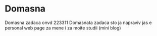 # Domasna
Domasna zadaca onvd 223311
Domasnata zadaca sto ja napraviv jas e personal web page za mene i za moite studii (mini blog)
